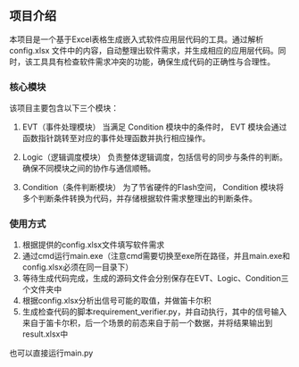 ## 项目介绍
本项目是一个基于Excel表格生成嵌入式软件应用层代码的工具。通过解析 config.xlsx 文件中的内容，自动整理出软件需求，并生成相应的应用层代码。同时，该工具具有检查软件需求冲突的功能，确保生成代码的正确性与合理性。

### 核心模块
该项目主要包含以下三个模块：

1. EVT（事件处理模块）
当满足 Condition 模块中的条件时， EVT 模块会通过函数指针跳转至对应的事件处理函数并执行相应操作。

2. Logic（逻辑调度模块）
负责整体逻辑调度，包括信号的同步与条件的判断。确保不同模块之间的协作与通信顺畅。

3. Condition（条件判断模块）
为了节省硬件的Flash空间， Condition 模块将多个判断条件转换为代码，并存储根据软件需求整理出的判断条件。

### 使用方式
1. 根据提供的config.xlsx文件填写软件需求
2. 通过cmd运行main.exe（注意cmd需要切换至exe所在路径，并且main.exe和config.xlsx必须在同一目录下）
3. 等待生成代码完成，生成的源码文件会分别保存在EVT、Logic、Condition三个文件夹中
4. 根据config.xlsx分析出信号可能的取值，并做笛卡尔积
5. 生成检查代码的脚本requirement_verifier.py，并自动执行，其中的信号输入来自于笛卡尔积，后一个场景的前态来自于前一个数据，并将结果输出到result.xlsx中

也可以直接运行main.py